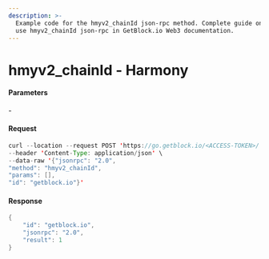```yaml
---
description: >-
  Example code for the hmyv2_chainId json-rpc method. Сomplete guide on how to
  use hmyv2_chainId json-rpc in GetBlock.io Web3 documentation.
---
```


# hmyv2\_chainId - Harmony

#### Parameters

\-

#### Request

```java
curl --location --request POST 'https://go.getblock.io/<ACCESS-TOKEN>/' \
--header 'Content-Type: application/json' \
--data-raw '{"jsonrpc": "2.0",
"method": "hmyv2_chainId",
"params": [],
"id": "getblock.io"}'
```

#### Response

```java
{
    "id": "getblock.io",
    "jsonrpc": "2.0",
    "result": 1
}
```
